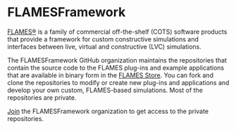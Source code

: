 # FLAMESFramework

[FLAMES®](https://flamesframework.com) is a family of commercial off-the-shelf (COTS) software products that provide a framework for custom constructive simulations and interfaces between live, virtual and constructive (LVC) simulations.

The FLAMESFramework GitHub organization maintains the repositories that contain the source code to the FLAMES plug-ins and example applications that are available in binary form in the [FLAMES Store](https://store.flamesframework.com). You can fork and clone the repositories to modify or create new plug-ins and applications and develop your own custom, FLAMES-based simulations. Most of the repositories are private.

[Join](http://flamesframework.com/join-flamesframework-github) the FLAMESFramework organization to get access to the private repositories.
